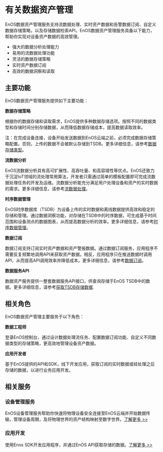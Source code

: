# 有关数据资产管理

EnOS数据资产管理服务支持流数据处理、实时资产数据和告警数据订阅、自定义数据存储策略，以及存储数据检索API。EnOS数据资产管理服务具备以下能力，帮助你实现对设备资产数据的高效管理。

- 强大的数据分析处理能力
- 易用的流数据处理功能
- 灵活的数据存储策略
- 实时资产数据订阅
- 高效的数据洞察和读取

## 主要功能

EnOS数据资产管理服务提供如下主要功能：

**数据存储策略**

根据你的数据存储和读取需求，EnOS提供多种数据存储选项。按照不同的数据类型和存储时间分别存储数据，从而降低数据存储成本，提高数据读取效率。

注：在完成设备连接，设备开始发送数据到EnOS云端之前，必须完成数据存储策略配置。否则，上传的数据不会被默认存储到TSDB。更多详细信息，请参考[数据存储类型](learn/storage_types)。

**流数据分析**

EnOS流数据分析具有高可扩展性、高吞吐量、和高容错性等优点。EnOS还致力于沉淀IoT领域的流处理常用算法，开发者只需通过简单的模板配置即可完成流数据处理任务的开发及运维。流数据分析能充分满足用户处理设备和资产的实时数据的需求。更多详细信息，请参考[流数据处理](learn/index.html)。

**时序数据管理**

EnOS时序数据库（TSDB）为设备上传的实时数据和离线数据提供高效和稳定的存储和管理。通过数据洞察功能，对存储在TSDB中的时序数据，可生成基于时间范围和设备测点的数据图表，从而提高数据分析的效率。更多详细信息，请参考[时序数据管理](howto/storage/index.html)。

**数据订阅**

数据订阅支持订阅实时资产数据和资产警报数据。通过数据订阅服务，应用程序不需要反复频繁地调用API来获取资产数据。相反，应用程序只在推送数据时调用API，从而提高API调用效率并降低成本。更多详细信息，请参考[数据订阅](learn/data_subscription_overview)。

**数据服务API**

数据资产服务提供一整套数据服务API接口，供查询存储于EnOS TSDB中的数据。更多详细信息，请参考[获取TSDB存储数据](howto/obtain/getting_stored_data.html).



## 相关角色

EnOS数据资产管理主要服务于以下角色：

**数据工程师**

登录EnOS控制台，通过设计数据处理流任务、配置数据订阅功能、自定义不同数据类型的存储策略，更高效地管理设备资产数据。

**应用开发者**

基于EnOS提供的API和SDK，线下开发应用，获取订阅的实时数据或经处理之后存储的数据，以进行业务应用开发。



## 相关服务

### 设备管理服务

EnOS设备管理服务帮助你快速将物理设备安全连接至EnOS云端并开始数据传输，管理设备周期，及将物理世界的资产结构映射至数字世界。[了解更多 >>](https://www.envisioniot.com/docs/device-connection/zh_CN/latest/device_management_overview.html)

### 应用开发

使用Enos SDK开发应用程序，并通过EnOS API获取存储的数据。[了解更多 >>](https://www.envisioniot.com/docs/app-development/zh_CN/latest/app_dev_overview.html)

